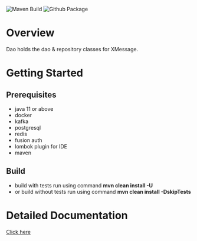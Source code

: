 ![Maven Build](https://github.com/samagra-comms/dao/actions/workflows/build.yml/badge.svg)
![Github Package](https://github.com/samagra-comms/dao/actions/workflows/build-deploy.yml/badge.svg)

# Overview
Dao holds the dao & repository classes for XMessage.

# Getting Started

## Prerequisites

* java 11 or above
* docker
* kafka
* postgresql
* redis
* fusion auth
* lombok plugin for IDE
* maven

## Build
* build with tests run using command **mvn clean install -U**
* or build without tests run using command **mvn clean install -DskipTests**

# Detailed Documentation
[Click here](https://uci.sunbird.org/use/developer/uci-basics)